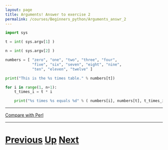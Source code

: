 ```yaml
---
layout: page
title: Arguments! Answer to exercise 2
permalink: /courses/Beginners_python/Arguments_answr_2
---
```


```python
import sys

t = int( sys.argv[1] )

n = int( sys.argv[2] )

numbers = [ "zero", "one", "two", "three", "four",
            "five", "six", "seven", "eight", "nine",
            "ten", "eleven", "twelve" ]

print("This is the %s times table." % numbers[t])

for i in range(1, n+1):
    t_times_i = t * i

    print("%s times %s equals %d" % ( numbers[i], numbers[t], t_times_i ))
```

***

[Compare with Perl](../beginning_perl/arguments_answer2.md)

***

# [Previous](arguments.md) [Up](README.md) [Next](arguments.md)
